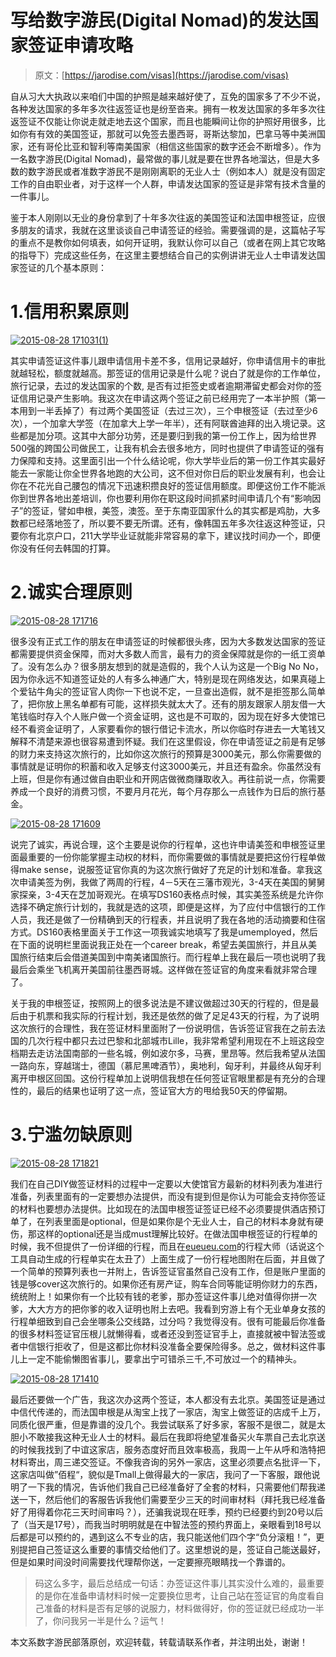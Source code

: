 <!--yml
category: 未分类
date: 2022-06-26 00:00:00
-->

# 写给数字游民(Digital Nomad)的发达国家签证申请攻略

> 原文：[https://jarodise.com/visas](https://jarodise.com/visas)

自从习大大执政以来咱们中国的护照是越来越好使了，互免的国家多了不少不说，各种发达国家的多年多次往返签证也是纷至沓来。拥有一枚发达国家的多年多次往返签证不仅能让你说走就走地去这个国家，而且也能瞬间让你的护照好用很多，比如你有有效的美国签证，那就可以免签去墨西哥，哥斯达黎加，巴拿马等中美洲国家，还有哥伦比亚和智利等南美国家（相信这些国家的数字还会不断增多）。作为一名数字游民(Digital Nomad)，最常做的事儿就是要在世界各地溜达，但是大多数的数字游民或者准数字游民不是刚刚离职的无业人士（例如本人）就是没有固定工作的自由职业者，对于这样一个人群，申请发达国家的签证是非常有技术含量的一件事儿。

鉴于本人刚刚以无业的身份拿到了十年多次往返的美国签证和法国申根签证，应很多朋友的请求，我就在这里谈谈自己申请签证的经验。需要强调的是，这篇帖子写的重点不是教你如何填表，如何开证明，我默认你可以自己（或者在网上其它攻略的指导下）完成这些任务，在这里主要想结合自己的实例讲讲无业人士申请发达国家签证的几个基本原则：

# 1.信用积累原则

[![2015-08-28 171031(1)](img/75712a779618edc623dd2fd6367bb038.png)](http://jarodise.com/wp-content/uploads/2015/08/2015-08-28-1710311.jpg)

其实申请签证这件事儿跟申请信用卡差不多，信用记录越好，你申请信用卡的审批就越轻松，额度就越高。那签证的信用记录是什么呢？说白了就是你的工作单位，旅行记录，去过的发达国家的个数, 是否有过拒签史或者逾期滞留史都会对你的签证信用记录产生影响。我这次在申请这两个签证之前已经用完了一本半护照（第一本用到一半丢掉了）有过两个美国签证（去过三次），三个申根签证（去过至少6次），一个加拿大学签（在加拿大上学一年半），还有阿联酋迪拜的出入境记录。这些都是加分项。这其中大部分功劳，还是要归到我的第一份工作上，因为给世界500强的跨国公司做民工，让我有机会去很多地方，同时也提供了申请签证的强有力保障和支持。这里面引出一个什么结论呢，你大学毕业后的第一份工作其实最好能去一家能让你全世界各地跑的大公司，这不但对你日后的职业发展有利，也会让你在不花光自己腰包的情况下迅速积攒良好的签证信用额度。即便这份工作不能派你到世界各地出差培训，你也要利用你在职这段时间抓紧时间申请几个有“影响因子”的签证，譬如申根，美签，澳签。至于东南亚国家什么的其实都是鸡肋，大多数都已经落地签了，所以要不要无所谓。还有，像韩国五年多次往返这种签证，只要你有北京户口，211大学毕业证就能非常容易的拿下，建议找时间办一个，即便你没有任何去韩国的打算。

# 2.诚实合理原则

[![2015-08-28 171716](img/f81c170c0742459316cfd0762e0e6c2e.png)](http://jarodise.com/wp-content/uploads/2015/08/2015-08-28-171716.jpg)

很多没有正式工作的朋友在申请签证的时候都很头疼，因为大多数发达国家的签证都需要提供资金保障，而对大多数人而言，最有力的资金保障就是你的一纸工资单了。没有怎么办？很多朋友想到的就是造假的，我个人认为这是一个Big No No，因为你永远不知道签证处的人有多么神通广大，特别是现在网络发达，如果真碰上个爱钻牛角尖的签证官人肉你一下也说不定，一旦查出造假，就不是拒签那么简单了，把你放上黑名单都有可能，这样损失就太大了。还有的朋友跟家人朋友借一大笔钱临时存入个人账户做一个资金证明，这也是不可取的，因为现在好多大使馆已经不看资金证明了，人家要看你的银行借记卡流水，所以你临时存进去一大笔钱又解释不清楚来源也很容易遭到怀疑。我们在这里假设，你在申请签证之前是有足够的财力来支持这次旅行的，比如你这次旅行的预算是3000美元，那么你需要做的事情就是证明你的积蓄和收入足够支付这3000美元，并且还有盈余。你虽然没有上班，但是你有通过做自由职业和开网店做微商赚取收入。再往前说一点，你需要养成一个良好的消费习惯，不要月月花光，每个月存那么一点钱作为日后的旅行基金。

[![2015-08-28 171609](img/b2e4a469a973b95c170c9c186f847452.png)](http://jarodise.com/wp-content/uploads/2015/08/2015-08-28-171609.jpg)

说完了诚实，再说合理，这个主要是说你的行程单，这也许申请美签和申根签证里面最重要的一份你能掌握主动权的材料，而你需要做的事情就是要把这份行程单做得make sense，说服签证官你真的为这次旅行做好了充足的计划和准备。拿我这次申请美签为例，我做了两周的行程，4－5天在三藩市观光，3-4天在美国的舅舅家探亲，3-4天在芝加哥观光。在填写DS160表格点时候，其实美签系统是允许你选择不确定旅行计划的，我就是选的这项，即便是这样，为了应付中信银行的工作人员，我还是做了一份精确到天的行程表，并且说明了我在各地的活动摘要和住宿方式。DS160表格里面关于工作这一项我诚实地填写了我是umemployed，然后在下面的说明栏里面说我正处在一个career break，希望去美国旅行，并且从美国旅行结束后会借道美国到中南美诸国旅行。而行程单上我在最后一项也说明了我最后会乘坐飞机离开美国前往墨西哥城。这样做在签证官的角度来看就非常合理了。

关于我的申根签证，按照网上的很多说法是不建议做超过30天的行程的，但是最后由于机票和我实际的行程计划，我还是依然的做了足足43天的行程，为了说明这次旅行的合理性，我在签证材料里面附了一份说明信，告诉签证官我在之前去法国的几次行程中都只去过巴黎和北部城市Lille，我非常希望利用现在不上班这段空档期去走访法国南部的一些名城，例如波尔多，马赛，里昂等。然后我希望从法国一路向东，穿越瑞士，德国（慕尼黑啤酒节），奥地利，匈牙利，并最终从匈牙利离开申根区回国。这份行程单加上说明信我想在任何签证官眼里都是有充分的合理性的，最后的结果也证明了这一点，签证官大方的甩给我50天的停留期。

# 3.宁滥勿缺原则

[![2015-08-28 171821](img/977052f0ef0f2e3b8366a7565b22e0fa.png)](http://jarodise.com/wp-content/uploads/2015/08/2015-08-28-171821.jpg)

我们在自己DIY做签证材料的过程中一定要以大使馆官方最新的材料列表为准进行准备，列表里面有的一定要想办法提供，而没有提到但是你认为可能会支持你签证的材料也要想办法提供。比如现在的法国申根签证签证已经不必须要提供酒店预订单了，在列表里面是optional，但是如果你是个无业人士，自己的材料本身就有硬伤，那这样的optional还是当成must理解比较好。在做法国申根签证的行程单的时候，我不但提供了一份详细的行程，而且在[eueueu.com](http://eueueu.com)的行程大师（话说这个工具自动生成的行程单实在太丑了）上面生成了一份行程地图附在后面，并且做了一个简单的预算列表也一并附上，告诉签证官虽然自己没有工作，但是账户里面的钱是够cover这次旅行的。如果你还有房产证，购车合同等能证明你财力的东西，统统附上！如果你有一个比较有钱的老爹，那办签证这件事儿绝对值得你拼一次爹，大大方方的把你爹的收入证明也附上去吧。我看到穷游上有个无业单身女孩的行程单细致到自己会坐哪条公交线路，过分吗？我觉得没有。很有可能最后你准备的很多材料签证官压根儿就懒得看，或者还没到签证官手上，直接就被中智法签或者中信银行拒收了，但是这都比你材料没准备全要保险得多。总之，做材料这件事儿上一定不能偷懒图省事儿，要拿出宁可错杀三千,不可放过一个的精神头。

[![2015-08-28 171410](img/009892b161edcd8e1d196e9e293fc55b.png)](http://jarodise.com/wp-content/uploads/2015/08/2015-08-28-171410.jpg)

最后还要做一个广告，我这次办这两个签证，本人都没有去北京。美国签证是通过中信代传递的，而法国申根是从淘宝上找了一家店，淘宝上做签证的店成千上万，同质化很严重，但是靠谱的没几个。我尝试联系了好多家，客服不是很二，就是太胆小不敢接我这种无业人士的材料。最后在我即将绝望准备买火车票自己去北京送的时候我找到了中谊这家店，服务态度好而且效率极高，我周一上午从呼和浩特把材料寄出，周三递交签证。不像我咨询的另外一家店，这里必须要点名批评一下，这家店叫做”佰程“，貌似是Tmall上做得最大的一家店，我问了一下客服，跟他说明了一下我的情况，告诉他们我自己已经准备好了全套的材料，只需要他们帮我递送一下，然后他们的客服告诉我他们需要至少三天的时间审材料（拜托我已经准备好了用得着你花三天时间审吗？），还骗我说现在旺季，预约已经要约到20号以后了（当天是17号），而我当时明明就是在中智法签的预约界面上，亲眼看到18号以后都是可以预约的，遇到这么不专业的店，我只能送他们四个字“负分滚粗！”，更别提把自己签证这么重要的事情交给他们了。这里想说的是，签证自己能送最好，但是如果时间没时间需要找代理帮你送，一定要擦亮眼睛找一个靠谱的。

> 码这么多字，最后总结成一句话：办签证这件事儿其实没什么难的，最重要的是你在准备申请材料时候一定要换位思考，让自己站在签证官的角度看自己准备的材料是否有足够的说服力，材料做得好，你的签证就已经成功一半了，你问我另一半是什么？运气！

本文系数字游民部落原创，欢迎转载，转载请联系作者，并注明出处，谢谢！